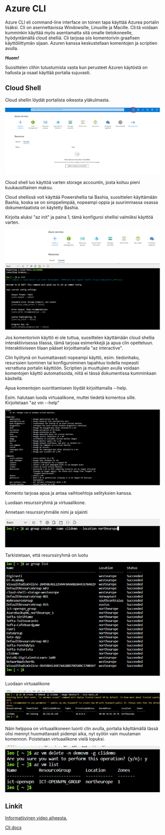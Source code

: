 # Azure CLI

Azure CLI eli command-line interface on toinen tapa käyttää Azurea portalin lisäksi. Cli on asennettavissa Windowsille, Linuxille ja Macille. Cli:tä voidaan kumminkin käyttää myös asentamatta sitä omalle tietokoneelle, hyödyntämällä cloud shelliä. Cli tarjoaa siis komentorivin graafisen käyttöliittymän sijaan. Azuren kanssa keskustellaan komentojen ja scriptien avulla. 

***Huom!***

Suosittelen clihin tutustumista vasta kun perusteet Azuren käytöstä on hallusta ja osaat käyttää portalia sujuvasti.



## Cloud Shell


Cloud shellin löydät portalista oikeasta yläkulmasta.

![cli](kuvat/cli.png)

Cloud shell luo käyttöä varten storage accountin, josta koituu pieni kuukausittainen maksu.

Cloud shellissä voit käyttää Powershellia tai Bashia, suosittelen käyttämään Bashia, koska se on simppelimpää, nopeampi oppia ja suurimmassa osassa dokumentaatiota on käytetty Bashia.


Kirjoita aluksi "az init" ja paina 1, tämä konfiguroi shellisi valmiiksi käyttöä varten.

![init](kuvat/cli2.png)

Jos komentorivin käyttö ei ole tuttua, suosittelen käyttämään cloud shellia interaktiivisessa tilassa, tämä tarjoaa esimerkkejä ja apua clin opetteluun. Interaktiiviseen tilaan pääset kirjoittamalla "az interactive".

Clin hyötynä on huomattavasti nopeampi käyttö, esim. tiedonhaku, resurssien luominen tai konfiguroiminen tapahtuu todella nopeasti verrattuna portalin käyttöön. Scriptien ja muuttujien avulla voidaan komentojen käyttö automatisoida, niitä ei tässä dokumentissa kumminkaan käsitellä.

Apua komentojen suorittamiseen löydät kirjoittamalla --help.

Esim. halutaan luoda virtuaalikone, muttei tiedetä komentoa sille. Kirjoitetaan "az vm --help"

![help](kuvat/cli3.png)

Komento tarjoaa apua ja antaa vaihtoehtoja selityksien kanssa.

Luodaan resurssiryhmä ja virtuaalikone.

Annetaan resurssiryhmälle nimi ja sijainti

![rg](kuvat/cli4.png)

Tarkistetaan, että resurssiryhmä on luotu

![list](kuvat/cli5.png)

Luodaan virtuaalikone

![vmcreate](kuvat/cli6.ong.png)

Näin helppoa on virtuaalikoneen luonti clin avulla, portalia käyttämällä tässä olisi mennyt huomattavasti pidempi aika, nyt syötin vain muutaman komennon. Poistetaan virtuaalikone vielä lopuksi. 

![delete](kuvat/cli7.png)

## Linkit


[Informatiivinen video aiheesta.](https://www.youtube.com/watch?v=AzQTkl06D-Y)


[Cli docs](https://learn.microsoft.com/en-us/cli/azure/)

